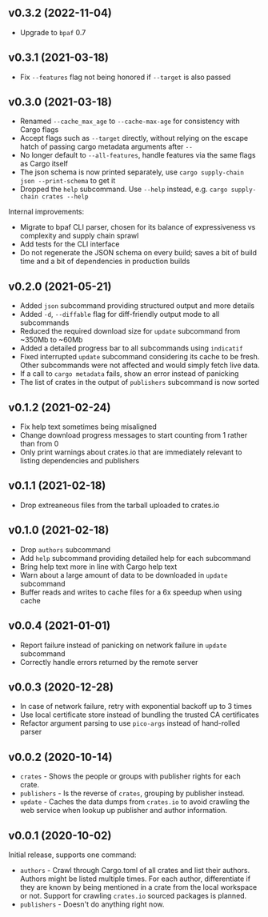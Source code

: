 ## v0.3.2 (2022-11-04)

 - Upgrade to `bpaf` 0.7

## v0.3.1 (2021-03-18)

 - Fix `--features` flag not being honored if `--target` is also passed

## v0.3.0 (2021-03-18)

 - Renamed `--cache_max_age` to `--cache-max-age` for consistency with Cargo flags
 - Accept flags such as `--target` directly, without relying on the escape hatch of passing cargo metadata arguments after `--`
 - No longer default to `--all-features`, handle features via the same flags as Cargo itself
 - The json schema is now printed separately, use `cargo supply-chain json --print-schema` to get it
 - Dropped the `help` subcommand. Use `--help` instead, e.g. `cargo supply-chain crates --help`

Internal improvements:

 - Migrate to bpaf CLI parser, chosen for its balance of expressiveness vs complexity and supply chain sprawl
 - Add tests for the CLI interface
 - Do not regenerate the JSON schema on every build; saves a bit of build time and a bit of dependencies in production builds

## v0.2.0 (2021-05-21)

- Added `json` subcommand providing structured output and more details
- Added `-d`, `--diffable` flag for diff-friendly output mode to all subcommands
- Reduced the required download size for `update` subcommand from ~350Mb to ~60Mb
- Added a detailed progress bar to all subcommands using `indicatif`
- Fixed interrupted `update` subcommand considering its cache to be fresh.
  Other subcommands were not affected and would simply fetch live data.
- If a call to `cargo metadata` fails, show an error instead of panicking
- The list of crates in the output of `publishers` subcommand is now sorted

## v0.1.2 (2021-02-24)

- Fix help text sometimes being misaligned
- Change download progress messages to start counting from 1 rather than from 0
- Only print warnings about crates.io that are immediately relevant to listing
  dependencies and publishers

## v0.1.1 (2021-02-18)

- Drop extreaneous files from the tarball uploaded to crates.io

## v0.1.0 (2021-02-18)

- Drop `authors` subcommand
- Add `help` subcommand providing detailed help for each subcommand
- Bring help text more in line with Cargo help text
- Warn about a large amount of data to be downloaded in `update` subcommand
- Buffer reads and writes to cache files for a 6x speedup when using cache

## v0.0.4 (2021-01-01)

- Report failure instead of panicking on network failure in `update` subcommand
- Correctly handle errors returned by the remote server

## v0.0.3 (2020-12-28)

- In case of network failure, retry with exponential backoff up to 3 times
- Use local certificate store instead of bundling the trusted CA certificates
- Refactor argument parsing to use `pico-args` instead of hand-rolled parser

## v0.0.2 (2020-10-14)

- `crates` - Shows the people or groups with publisher rights for each crate.
- `publishers` - Is the reverse of `crates`, grouping by publisher instead.
- `update` - Caches the data dumps from `crates.io` to avoid crawling the web
  service when lookup up publisher and author information.

## v0.0.1 (2020-10-02)

Initial release, supports one command:
- `authors` - Crawl through Cargo.toml of all crates and list their authors.
  Authors might be listed multiple times. For each author, differentiate if
  they are known by being mentioned in a crate from the local workspace or not.
  Support for crawling `crates.io` sourced packages is planned.
- `publishers` - Doesn't do anything right now.
